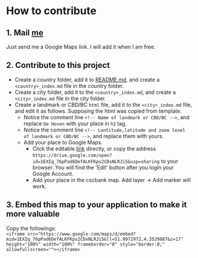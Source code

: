 # How to contribute
## 1. Mail [me](mailto:liuxiaolong125@gmail.com)
Just send me a Google Maps link. I will add it when I am free.

## 2. Contribute to this project
- Create a country folder, add it to [README.md](README.md), and create a ```<country>_index.md``` file in the country folder.
- Create a city folder, add it to the ```<country>_index.md```, and create a ```<city>_index.md``` file in the city folder.
- Create a landmark or CBD/BC ```html``` file, add it to the ```<city>_index.md``` file, and edit it as follows.
Supposing the html was copied from template.
	- Notice the comment line ```<!-- Name of landmark or CBD/BC -->```, and replace ```De Hoven``` with your place in ```h2``` tag.
	- Notice the comment line ```<!-- Lontitude,latitude and zoom level of landmark or CBD/BC -->```, and replace them with yours.
	- Add your place to Google Maps.
		- Click the editable [link](https://drive.google.com/open?id=1EXIq_76pPad6DefALKFKps2CDxNLRJi5&usp=sharing) directly, or copy the address ```https://drive.google.com/open?id=1EXIq_76pPad6DefALKFKps2CDxNLRJi5&usp=sharing``` to your browser. You will find the 'Edit' button after you login your Google Account.
		- Add your place in the cscbank map. Add layer → Add marker will work. 

## 3. Embed this map to your application to make it more valuable
Copy the followings:<br>
```<iframe src="https://www.google.com/maps/d/embed?mid=1EXIq_76pPad6DefALKFKps2CDxNLRJi5&ll=51.9972972,4.3529887&z=17" height="100%" width="100%" frameborder="0" style="border:0;" allowfullscreen=""></iframe>```